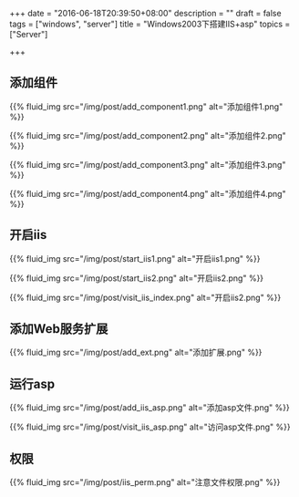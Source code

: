 +++
date = "2016-06-18T20:39:50+08:00"
description = ""
draft = false
tags = ["windows", "server"]
title = "Windows2003下搭建IIS+asp"
topics = ["Server"]

+++

## 添加组件
{{% fluid_img src="/img/post/add_component1.png" alt="添加组件1.png" %}}<br />

{{% fluid_img src="/img/post/add_component2.png" alt="添加组件2.png" %}}<br />

{{% fluid_img src="/img/post/add_component3.png" alt="添加组件3.png" %}}<br />

{{% fluid_img src="/img/post/add_component4.png" alt="添加组件4.png" %}}

## 开启iis
{{% fluid_img src="/img/post/start_iis1.png" alt="开启iis1.png" %}}

{{% fluid_img src="/img/post/start_iis2.png" alt="开启iis2.png" %}}

{{% fluid_img src="/img/post/visit_iis_index.png" alt="开启iis2.png" %}}

## 添加Web服务扩展
{{% fluid_img src="/img/post/add_ext.png" alt="添加扩展.png" %}}

## 运行asp
{{% fluid_img src="/img/post/add_iis_asp.png" alt="添加asp文件.png" %}}

{{% fluid_img src="/img/post/visit_iis_asp.png" alt="访问asp文件.png" %}}

## 权限
{{% fluid_img src="/img/post/iis_perm.png" alt="注意文件权限.png" %}}